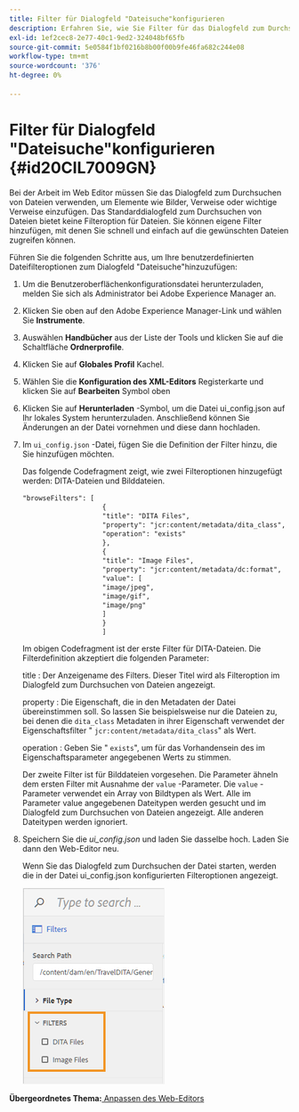 ```yaml
---
title: Filter für Dialogfeld "Dateisuche"konfigurieren
description: Erfahren Sie, wie Sie Filter für das Dialogfeld zum Durchsuchen von Dateien konfigurieren
exl-id: 1ef2cec8-2e77-40c1-9ed2-324048bf65fb
source-git-commit: 5e0584f1bf0216b8b00f00b9fe46fa682c244e08
workflow-type: tm+mt
source-wordcount: '376'
ht-degree: 0%

---
```


# Filter für Dialogfeld &quot;Dateisuche&quot;konfigurieren {#id20CIL7009GN}

Bei der Arbeit im Web Editor müssen Sie das Dialogfeld zum Durchsuchen von Dateien verwenden, um Elemente wie Bilder, Verweise oder wichtige Verweise einzufügen. Das Standarddialogfeld zum Durchsuchen von Dateien bietet keine Filteroption für Dateien. Sie können eigene Filter hinzufügen, mit denen Sie schnell und einfach auf die gewünschten Dateien zugreifen können.

Führen Sie die folgenden Schritte aus, um Ihre benutzerdefinierten Dateifilteroptionen zum Dialogfeld &quot;Dateisuche&quot;hinzuzufügen:

1. Um die Benutzeroberflächenkonfigurationsdatei herunterzuladen, melden Sie sich als Administrator bei Adobe Experience Manager an.

1. Klicken Sie oben auf den Adobe Experience Manager-Link und wählen Sie **Instrumente**.
1. Auswählen **Handbücher** aus der Liste der Tools und klicken Sie auf die Schaltfläche **Ordnerprofile**.
1. Klicken Sie auf **Globales Profil** Kachel.
1. Wählen Sie die **Konfiguration des XML-Editors** Registerkarte und klicken Sie auf **Bearbeiten** Symbol oben
1. Klicken Sie auf **Herunterladen** -Symbol, um die Datei ui\_config.json auf Ihr lokales System herunterzuladen. Anschließend können Sie Änderungen an der Datei vornehmen und diese dann hochladen.
1. Im `ui_config.json` -Datei, fügen Sie die Definition der Filter hinzu, die Sie hinzufügen möchten.

   Das folgende Codefragment zeigt, wie zwei Filteroptionen hinzugefügt werden: DITA-Dateien und Bilddateien.

   ```
   "browseFilters": [
                       {
                       "title": "DITA Files",
                       "property": "jcr:content/metadata/dita_class",
                       "operation": "exists"
                       },
                       {
                       "title": "Image Files",
                       "property": "jcr:content/metadata/dc:format",
                       "value": [
                       "image/jpeg",
                       "image/gif",
                       "image/png"
                       ]
                       }
                       ]
   ```

   Im obigen Codefragment ist der erste Filter für DITA-Dateien. Die Filterdefinition akzeptiert die folgenden Parameter:

   title : Der Anzeigename des Filters. Dieser Titel wird als Filteroption im Dialogfeld zum Durchsuchen von Dateien angezeigt.

   property : Die Eigenschaft, die in den Metadaten der Datei übereinstimmen soll. So lassen Sie beispielsweise nur die Dateien zu, bei denen die `dita_class` Metadaten in ihrer Eigenschaft verwendet der Eigenschaftsfilter &quot; `jcr:content/metadata/dita_class`&quot; als Wert.

   operation : Geben Sie &quot; `exists`&quot;, um für das Vorhandensein des im Eigenschaftsparameter angegebenen Werts zu stimmen.

   Der zweite Filter ist für Bilddateien vorgesehen. Die Parameter ähneln dem ersten Filter mit Ausnahme der `value` -Parameter. Die `value` -Parameter verwendet ein Array von Bildtypen als Wert. Alle im Parameter value angegebenen Dateitypen werden gesucht und im Dialogfeld zum Durchsuchen von Dateien angezeigt. Alle anderen Dateitypen werden ignoriert.

1. Speichern Sie die *ui\_config.json* und laden Sie dasselbe hoch. Laden Sie dann den Web-Editor neu.

   Wenn Sie das Dialogfeld zum Durchsuchen der Datei starten, werden die in der Datei ui\_config.json konfigurierten Filteroptionen angezeigt.

   ![](assets/file-browse-custom-filters.png)


**Übergeordnetes Thema:**[ Anpassen des Web-Editors](conf-web-editor.md)
